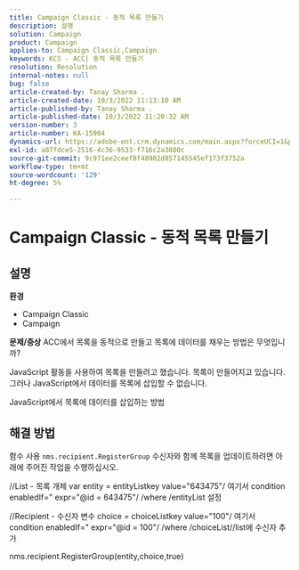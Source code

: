 ```yaml
---
title: Campaign Classic - 동적 목록 만들기
description: 설명
solution: Campaign
product: Campaign
applies-to: Campaign Classic,Campaign
keywords: KCS - ACC| 동적 목록 만들기
resolution: Resolution
internal-notes: null
bug: false
article-created-by: Tanay Sharma .
article-created-date: 10/3/2022 11:13:10 AM
article-published-by: Tanay Sharma .
article-published-date: 10/3/2022 11:20:32 AM
version-number: 3
article-number: KA-15904
dynamics-url: https://adobe-ent.crm.dynamics.com/main.aspx?forceUCI=1&pagetype=entityrecord&etn=knowledgearticle&id=06e6a659-0c43-ed11-bba2-0022480868ff
exl-id: a87fdce5-2516-4c36-9533-f716c2a3080c
source-git-commit: 9c971ee2ceef8f48902d857145545ef173f3752a
workflow-type: tm+mt
source-wordcount: '129'
ht-degree: 5%

---
```


# Campaign Classic - 동적 목록 만들기

## 설명

<b>환경</b>
- Campaign Classic
- Campaign



<b>문제/증상</b>
ACC에서 목록을 동적으로 만들고 목록에 데이터를 채우는 방법은 무엇입니까?

JavaScript 활동을 사용하여 목록을 만들려고 했습니다. 목록이 만들어지고 있습니다. 그러나 JavaScript에서 데이터를 목록에 삽입할 수 없습니다.

JavaScript에서 목록에 데이터를 삽입하는 방법


## 해결 방법


함수 사용 `nms.recipient.RegisterGroup` 수신자와 함께 목록을 업데이트하려면 아래에 주어진 작업을 수행하십시오.



//List - 목록 개체 var entity = entityListkey value=&quot;643475&quot;/ 여기서 condition enabledIf=&quot; expr=&quot;@id = 643475&quot;/ /where /entityList 설정



//Recipient - 수신자 변수 choice = choiceListkey value=&quot;100&quot;/ 여기서 condition enabledIf=&quot; expr=&quot;@id = 100&quot;/ /where /choiceList//list에 수신자 추가

nms.recipient.RegisterGroup(entity,choice,true)

